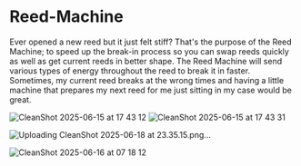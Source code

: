 # Reed-Machine
Ever opened a new reed but it just felt stiff? That's the purpose of the Reed Machine; to speed up the break-in process so you can swap reeds quickly as well as get current reeds in better shape. The Reed Machine will send various types of energy throughout the reed to break it in faster. Sometimes, my current reed breaks at the wrong times and having a little machine that prepares my next reed for me just sitting in my case would be great.

![CleanShot 2025-06-15 at 17 43 12](https://github.com/user-attachments/assets/d4e816ed-090a-4e04-84c6-0bfa16fb7129)
![CleanShot 2025-06-15 at 17 43 31](https://github.com/user-attachments/assets/58bc8937-7656-4338-9612-d2ef276c21c2)

![Uploading CleanShot 2025-06-18 at 23.35.15.png…]()



![CleanShot 2025-06-16 at 07 18 12](https://github.com/user-attachments/assets/fa05524d-2dc8-49af-9b85-6842499923f7)
